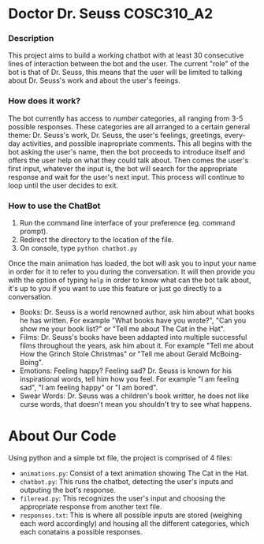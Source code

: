 # Doctor Dr. Seuss COSC310_A2

### Description

This project aims to build a working chatbot with at least 30 consecutive lines of interaction between the bot and the user. The current "role" of the bot is that of Dr. Seuss, this means that the user will be limited to talking about Dr. Seuss's work and about the user's feeings. 

### How does it work?

The bot currently has access to *number* categories, all ranging from 3-5 possible responses. These categories are all arranged to a certain general theme: Dr. Seuss's work, Dr. Seuss, the user's feelings, greetings, every-day activities, and possible inapropriate comments. This all begins with the bot asking the user's name, then the bot proceeds to introduce itself and offers the user help on what they could talk about. Then comes the user's first input, whatever the input is, the bot will search for the appropriate response and wait for the user's next input. This process will continue to loop until the user decides to exit.

### How to use the ChatBot

1. Run the command line interface of your preference (eg. command prompt).
2. Redirect the directory to the location of the file.
3. On console, type `python chatbot.py`

Once the main animation has loaded, the bot will ask you to input your name in order for it to refer to you during the conversation. It will then provide you with the option of typing `help` in order to know what can the bot talk about, it's up to you if you want to use this feature or just go directly to a conversation.

* Books: Dr. Seuss is a world renowned author, ask him about what books he has written. For example "What books have you wrote?", "Can you show me your book list?" or "Tell me about The Cat in the Hat".
* Films: Dr. Seuss's books have been addapted into multiple successful films throughout the years, ask him about it. For example "Tell me about How the Grinch Stole Christmas" or "Tell me about Gerald McBoing-Boing".
* Emotions: Feeling happy? Feeling sad? Dr. Seuss is known for his inspirational words, tell him how you feel. For example "I am feeling sad", "I am feeling happy" or "I am bored".
* Swear Words: Dr. Seuss was a children's book writter, he does not like curse words, that doesn't mean you shouldn't try to see what happens.

# About Our Code

Using python and a simple txt file, the project is comprised of 4 files:
* `animations.py`: Consist of a text animation showing The Cat in the Hat.
* `chatbot.py`: This runs the chatbot, detecting the user's inputs and outputing the bot's response.
* `fileread.py`: This recognizes the user's input and choosing the appropriate response from another text file.
* `responses.txt`: This is where all possible inputs are stored (weighing each word accordingly) and housing all the different categories, which each conatains a possible responses.
